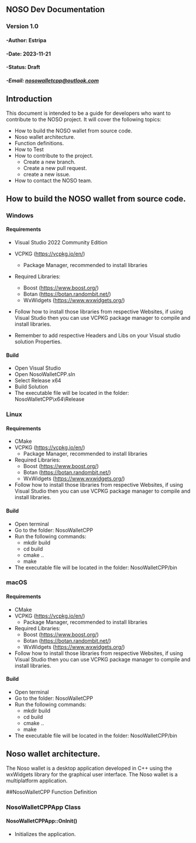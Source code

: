 ## NOSO Dev Documentation
### Version 1.0
#### -Author: Estripa 
#### -Date: 2023-11-21
#### -Status: Draft
##### -Email: nosowalletcpp@outlook.com


## Introduction
This document is intended to be a guide for developers who want to contribute to the NOSO project. It will cover the following topics:
- How to build the NOSO wallet from source code.
- Noso wallet architecture.
- Function definitions.
- How to Test
- How to contribute to the project.
    - Create a new branch.
    - Create a new pull request.
    - create a new issue.
- How to contact the NOSO team.


## How to build the NOSO wallet from source code.
### Windows
#### Requirements
- Visual Studio 2022 Community Edition
- VCPKG (https://vcpkg.io/en/)
    - Package Manager, recommended to install libraries

- Required Libraries:
    - Boost (https://www.boost.org/)
    - Botan (https://botan.randombit.net/)
    - WxWidgets (https://www.wxwidgets.org/)
- Follow how to install those libraries from respective Websites, if using Visual Studio then you can use VCPKG package manager to compile and install libraries.
- Remember to add respective Headers and Libs on your Visual studio solution Properties.
#### Build
- Open Visual Studio
- Open NosoWalletCPP.sln
- Select Release x64
- Build Solution
- The executable file will be located in the folder: NosoWalletCPP\x64\Release
### Linux
#### Requirements
- CMake
- VCPKG (https://vcpkg.io/en/)
    - Package Manager, recommended to install libraries
- Required Libraries:
    - Boost (https://www.boost.org/)
    - Botan (https://botan.randombit.net/)
    - WxWidgets (https://www.wxwidgets.org/)
- Follow how to install those libraries from respective Websites, if using Visual Studio then you can use VCPKG package manager to compile and install libraries.
#### Build
- Open terminal
- Go to the folder: NosoWalletCPP
- Run the following commands:
    - mkdir build
    - cd build
    - cmake ..
    - make
- The executable file will be located in the folder: NosoWalletCPP/bin
### macOS
#### Requirements
- CMake
- VCPKG (https://vcpkg.io/en/)
    - Package Manager, recommended to install libraries
- Required Libraries:
    - Boost (https://www.boost.org/)
    - Botan (https://botan.randombit.net/)
    - WxWidgets (https://www.wxwidgets.org/)
- Follow how to install those libraries from respective Websites, if using Visual Studio then you can use VCPKG package manager to compile and install libraries.
#### Build
- Open terminal
- Go to the folder: NosoWalletCPP
- Run the following commands:
    - mkdir build
    - cd build
    - cmake ..
    - make
- The executable file will be located in the folder: NosoWalletCPP/bin

## Noso wallet architecture.
The Noso wallet is a desktop application developed in C++ using the wxWidgets library for the graphical user interface. The Noso wallet is a multiplatform application.


##NosoWalletCPP Function Definition

### NosoWalletCPPApp Class
#### NosoWalletCPPApp::OnInit()
- Initializes the application.

    


